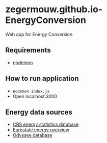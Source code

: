 # zegermouw.github.io-EnergyConversion
Web app for Energy Conversion

## Requirements

* [nodemon](https://nodemon.io/) 

## How to run application

* `nodemon index.js`
* Open localhost:3000

## Energy data sources

* [CBS energy statistics database](https://opendata.cbs.nl/statline/#/CBS/nl/navigatieScherm/thema?themaNr=51190)
* [Eurostate energy overview](https://ec.europa.eu/eurostat/web/energy)
* [Odyssee database](https://ec.europa.eu/eurostat/web/energy)
